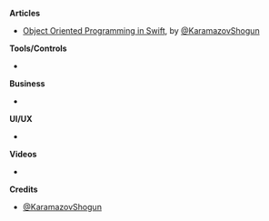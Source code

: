 
**Articles**

* [Object Oriented Programming in Swift](https://www.raywenderlich.com/160728/object-oriented-programming-swift), by [@KaramazovShogun](https://twitter.com/KaramazovShogun)


**Tools/Controls**

*

**Business**

*

**UI/UX**

*

**Videos**

*

**Credits**

* [@KaramazovShogun](https://twitter.com/KaramazovShogun)
